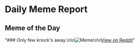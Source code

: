 # Daily Meme Report

## Meme of the Day
"### Only few knock's away.\n\n![Meme](https://i.redd.it/u436vmm15hge1.png)\n\n[View on Reddit](https://redd.it/1if0l2q)"
